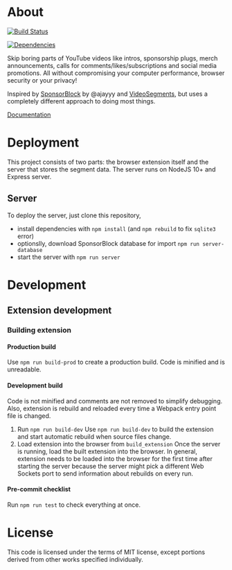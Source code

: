 # About

[![Build Status](https://travis-ci.org/bershanskiy/vignette.svg?branch=master)](https://travis-ci.org/bershanskiy/vignette)

[![Dependencies](https://david-dm.org/bershanskiy/vignette.svg)](https://david-dm.org/bershanskiy/vignette)

Skip boring parts of YouTube videos like intros, sponsorship plugs, merch announcements, calls for comments/likes/subscriptions and social media promotions. All without compromising your computer performance, browser security or your privacy!

Inspired by [SponsorBlock](https://github.com/ajayyy/SponsorBlock) by @ajayyy and [VideoSegments](https://github.com/videosegments/videosegments), but uses a completely different approach to doing most things.

[Documentation](docs/index.md)

# Deployment

This project consists of two parts: the browser extension itself and the server that stores the segment data. The server runs on NodeJS 10+ and Express server.

## Server

To deploy the server, just clone this repository,
- install dependencies with `npm install` (and `npm rebuild` to fix `sqlite3` error)
- optionslly, download SponsorBlock database for import `npm run server-database`
- start the server with `npm run server`

# Development

## Extension development

### Building extension

#### Production build
Use `npm run build-prod` to create a production build. Code is minified and is unreadable.

#### Development build
Code is not minified and comments are not removed to simplify debugging. Also, extension is rebuild and reloaded every time a Webpack entry point file is changed.

1. Run `npm run build-dev`
   Use `npm run build-dev` to build the extension and start automatic rebuild when source files change.
2. Load extension into the browser from `build_extension`
   Once the server is running, load the built extension into the browser. In general, extension needs to be loaded into the browser for the first time after starting the server because the server might pick a different Web Sockets port to send information about rebuilds on every run.

#### Pre-commit checklist

Run `npm run test` to check everything at once.

# License

This code is licensed under the terms of MIT license, except portions derived from other works specified individually.
